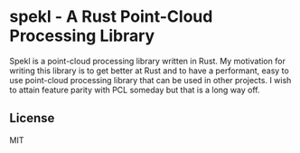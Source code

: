 # spekl - A Rust Point-Cloud Processing Library

Spekl is a point-cloud processing library written in Rust. My motivation for
writing this library is to get better at Rust and to have a performant, easy to
use point-cloud processing library that can be used in other projects. I wish to
attain feature parity with PCL someday but that is a long way off.

## License
MIT